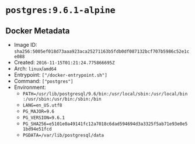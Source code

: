 # `postgres:9.6.1-alpine`

## Docker Metadata

- Image ID: `sha256:5005ef018d73aaa923aca25271163b5fdb0df087132bcf707b5986c52e1ce088`
- Created: `2016-11-15T01:21:24.775866695Z`
- Arch: `linux`/`amd64`
- Entrypoint: `["/docker-entrypoint.sh"]`
- Command: `["postgres"]`
- Environment:
  - `PATH=/usr/lib/postgresql/9.6/bin:/usr/local/sbin:/usr/local/bin:/usr/sbin:/usr/bin:/sbin:/bin`
  - `LANG=en_US.utf8`
  - `PG_MAJOR=9.6`
  - `PG_VERSION=9.6.1`
  - `PG_SHA256=e5101e0a49141fc12a7018c6dad594694d3a3325f5ab71e93e0e51bd94e51fcd`
  - `PGDATA=/var/lib/postgresql/data`
